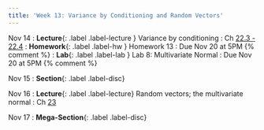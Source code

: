 ```yaml
---
title: 'Week 13: Variance by Conditioning and Random Vectors'
---
```


Nov 14
: **Lecture**{: .label .label-lecture } Variance by conditioning
    : Ch [22.3 - 22.4](http://prob140.org/textbook/content/Chapter_22/03_Variance_by_Conditioning.html)
: **Homework**{: .label .label-hw } Homework 13
    : Due Nov 20 at 5PM
{% comment %}
: **Lab**{: .label .label-lab } Lab 8: Multivariate Normal
    : Due Nov 20 at 5PM
{% comment %}

Nov 15
: **Section**{: .label .label-disc}

Nov 16
: **Lecture**{: .label .label-lecture} Random vectors; the multivariate normal
    : Ch [23](http://prob140.org/textbook/content/Chapter_23/00_Multivariate_Normal_RVs.html)

Nov 17
: **Mega-Section**{: .label .label-disc}